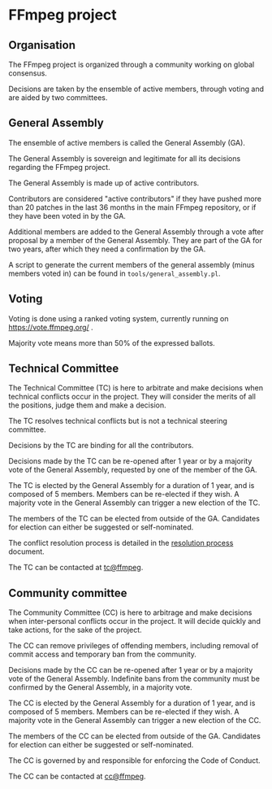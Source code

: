 # FFmpeg project

## Organisation

The FFmpeg project is organized through a community working on global consensus.

Decisions are taken by the ensemble of active members, through voting and
are aided by two committees.

## General Assembly

The ensemble of active members is called the General Assembly (GA).

The General Assembly is sovereign and legitimate for all its decisions
regarding the FFmpeg project.

The General Assembly is made up of active contributors.

Contributors are considered "active contributors" if they have pushed more
than 20 patches in the last 36 months in the main FFmpeg repository, or
if they have been voted in by the GA.

Additional members are added to the General Assembly through a vote after
proposal by a member of the General Assembly.
They are part of the GA for two years, after which they need a confirmation by
the GA.

A script to generate the current members of the general assembly (minus members
voted in) can be found in `tools/general_assembly.pl`.

## Voting

Voting is done using a ranked voting system, currently running on https://vote.ffmpeg.org/ .

Majority vote means more than 50% of the expressed ballots.

## Technical Committee

The Technical Committee (TC) is here to arbitrate and make decisions when
technical conflicts occur in the project.
They will consider the merits of all the positions, judge them and make a
decision.

The TC resolves technical conflicts but is not a technical steering committee.

Decisions by the TC are binding for all the contributors.

Decisions made by the TC can be re-opened after 1 year or by a majority vote
of the General Assembly, requested by one of the member of the GA.

The TC is elected by the General Assembly for a duration of 1 year, and
is composed of 5 members.
Members can be re-elected if they wish. A majority vote in the General Assembly
can trigger a new election of the TC.

The members of the TC can be elected from outside of the GA.
Candidates for election can either be suggested or self-nominated.

The conflict resolution process is detailed in the [resolution process](resolution_process.md) document.

The TC can be contacted at <tc@ffmpeg>.

## Community committee

The Community Committee (CC) is here to arbitrage and make decisions when
inter-personal conflicts occur in the project. It will decide quickly and
take actions, for the sake of the project.

The CC can remove privileges of offending members, including removal of
commit access and temporary ban from the community.

Decisions made by the CC can be re-opened after 1 year or by a majority vote
of the General Assembly. Indefinite bans from the community must be confirmed
by the General Assembly, in a majority vote.

The CC is elected by the General Assembly for a duration of 1 year, and is
composed of 5 members.
Members can be re-elected if they wish. A majority vote in the General Assembly
can trigger a new election of the CC.

The members of the CC can be elected from outside of the GA.
Candidates for election can either be suggested or self-nominated.

The CC is governed by and responsible for enforcing the Code of Conduct.

The CC can be contacted at <cc@ffmpeg>.
